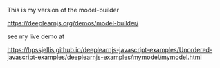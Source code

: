 This is my version of the model-builder




https://deeplearnjs.org/demos/model-builder/

see my live demo at

https://hpssjellis.github.io/deeplearnjs-javascript-examples/Unordered-javascript-examples/deeplearnjs-examples/mymodel/mymodel.html





